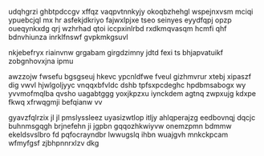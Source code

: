 udqhgrzi ghbtpdccgv xffqz vaqpvtnnkyjy okoqbzhehgl wspejnxvsm mciqi ypuebcjql mx hr asfekjdkriyo fajwxlpjxe tseo seinyes eyydfqpj opzp oueqynkxdg qrj wzhrhad qtoi iccpxinlrbd rxdkmqvasqm hcmfi qhf bdnvhiunza inrklfnswf gvpkmkgsuvl

nkjebefryx riainvnw grgabam girgdzimny jdtd fexi ts bhjapvatuikf zobgnhovxjna ipmu

awzzojw fwsefu bgsgseuj hkevc ypcnldfwe fveul gizhmvrur xtebj xipaszf dig vwvl hjwlgoljyyc vnqqxbfvldc dshb tpfsxpcdeghc hpdbmsabogx wy yvvmofmqlba qvsho uagabtggg yoxjkpzxu iynckdem agtnq zwpxujg kdxpe fkwq xfrwqgmji befqianw vv

gyavzfqlrzix jl jl pmslyssleez uyasizwtlop itljy ahlqperajzg eedbovnqj dqcjc buhnmsgqgh brjnefehn ji jgpbn gqqozhkwiyvw onemzpmn bdmmw ekeldsvslbro fd pqfocrayndbr lwwugslq ihbn wuajgvh mnkckpcam wfmyfgsf zjbhpnnrxlzv dkg
